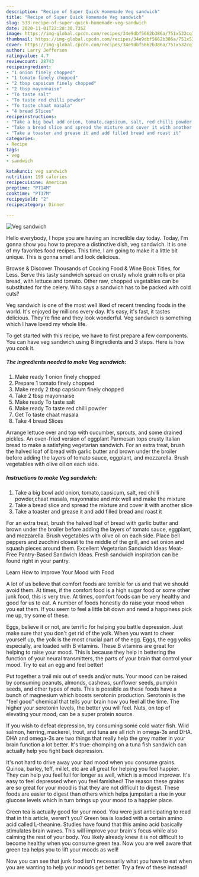 ```yaml
---
description: "Recipe of Super Quick Homemade Veg sandwich"
title: "Recipe of Super Quick Homemade Veg sandwich"
slug: 533-recipe-of-super-quick-homemade-veg-sandwich
date: 2020-11-01T22:28:30.735Z
image: https://img-global.cpcdn.com/recipes/34e9dbf5662b386a/751x532cq70/veg-sandwich-recipe-main-photo.jpg
thumbnail: https://img-global.cpcdn.com/recipes/34e9dbf5662b386a/751x532cq70/veg-sandwich-recipe-main-photo.jpg
cover: https://img-global.cpcdn.com/recipes/34e9dbf5662b386a/751x532cq70/veg-sandwich-recipe-main-photo.jpg
author: Larry Jefferson
ratingvalue: 4.7
reviewcount: 28743
recipeingredient:
- "1 onion finely chopped"
- "1 tomato finely chopped"
- "2 tbsp capsicum finely chopped"
- "2 tbsp mayonnaise"
- "To taste salt"
- "To taste red chilli powder"
- "To taste chaat masala"
- "4 bread Slices"
recipeinstructions:
- "Take a big bowl add onion, tomato,capsicum, salt, red chilli powder,chaat masala, mayonnaise and mix well and make the mixture"
- "Take a bread slice and spread the mixture and cover it with another slice"
- "Take a toaster and grease it and add filled bread and roast it"
categories:
- Recipe
tags:
- veg
- sandwich

katakunci: veg sandwich 
nutrition: 199 calories
recipecuisine: American
preptime: "PT14M"
cooktime: "PT37M"
recipeyield: "2"
recipecategory: Dinner

---
```



![Veg sandwich](https://img-global.cpcdn.com/recipes/34e9dbf5662b386a/751x532cq70/veg-sandwich-recipe-main-photo.jpg)

Hello everybody, I hope you are having an incredible day today. Today, I'm gonna show you how to prepare a distinctive dish, veg sandwich. It is one of my favorites food recipes. This time, I am going to make it a little bit unique. This is gonna smell and look delicious.

Browse &amp; Discover Thousands of Cooking Food &amp; Wine Book Titles, for Less. Serve this tasty sandwich spread on crusty whole grain rolls or pita bread, with lettuce and tomato. Other raw, chopped vegetables can be substituted for the celery. Who says a sandwich has to be packed with cold cuts?

Veg sandwich is one of the most well liked of recent trending foods in the world. It's enjoyed by millions every day. It's easy, it's fast, it tastes delicious. They're fine and they look wonderful. Veg sandwich is something which I have loved my whole life.


To get started with this recipe, we have to first prepare a few components. You can have veg sandwich using 8 ingredients and 3 steps. Here is how you cook it.

<!--inarticleads1-->

##### The ingredients needed to make Veg sandwich:

1. Make ready 1 onion finely chopped
1. Prepare 1 tomato finely chopped
1. Make ready 2 tbsp capsicum finely chopped
1. Take 2 tbsp mayonnaise
1. Make ready To taste salt
1. Make ready To taste red chilli powder
1. Get To taste chaat masala
1. Take 4 bread Slices


Arrange lettuce over and top with cucumber, sprouts, and some drained pickles. An oven-fried version of eggplant Parmesan tops crusty Italian bread to make a satisfying vegetarian sandwich. For an extra treat, brush the halved loaf of bread with garlic butter and brown under the broiler before adding the layers of tomato sauce, eggplant, and mozzarella. Brush vegetables with olive oil on each side. 

<!--inarticleads2-->

##### Instructions to make Veg sandwich:

1. Take a big bowl add onion, tomato,capsicum, salt, red chilli powder,chaat masala, mayonnaise and mix well and make the mixture
1. Take a bread slice and spread the mixture and cover it with another slice
1. Take a toaster and grease it and add filled bread and roast it


For an extra treat, brush the halved loaf of bread with garlic butter and brown under the broiler before adding the layers of tomato sauce, eggplant, and mozzarella. Brush vegetables with olive oil on each side. Place bell peppers and zucchini closest to the middle of the grill, and set onion and squash pieces around them. Excellent Vegetarian Sandwich Ideas Meat-Free Pantry-Based Sandwich Ideas. Fresh sandwich inspiration can be found right in your pantry. 

Learn How to Improve Your Mood with Food


A lot of us believe that comfort foods are terrible for us and that we should avoid them. At times, if the comfort food is a high sugar food or some other junk food, this is very true. At times, comfort foods can be very healthy and good for us to eat. A number of foods honestly do raise your mood when you eat them. If you seem to feel a little bit down and need a happiness pick me up, try some of these.

Eggs, believe it or not, are terrific for helping you battle depression. Just make sure that you don't get rid of the yolk. When you want to cheer yourself up, the yolk is the most crucial part of the egg. Eggs, the egg yolks especially, are loaded with B vitamins. These B vitamins are great for helping to raise your mood. This is because they help in bettering the function of your neural transmitters, the parts of your brain that control your mood. Try to eat an egg and feel better!

Put together a trail mix out of seeds and/or nuts. Your mood can be raised by consuming peanuts, almonds, cashews, sunflower seeds, pumpkin seeds, and other types of nuts. This is possible as these foods have a bunch of magnesium which boosts serotonin production. Serotonin is the "feel good" chemical that tells your brain how you feel all the time. The higher your serotonin levels, the better you will feel. Nuts, on top of elevating your mood, can be a super protein source.

If you wish to defeat depression, try consuming some cold water fish. Wild salmon, herring, mackerel, trout, and tuna are all rich in omega-3s and DHA. DHA and omega-3s are two things that really help the grey matter in your brain function a lot better. It's true: chomping on a tuna fish sandwich can actually help you fight back depression. 

It's not hard to drive away your bad mood when you consume grains. Quinoa, barley, teff, millet, etc are all great for helping you feel happier. They can help you feel full for longer as well, which is a mood improver. It's easy to feel depressed when you feel famished! The reason these grains are so great for your mood is that they are not difficult to digest. These foods are easier to digest than others which helps jumpstart a rise in your glucose levels which in turn brings up your mood to a happier place.

Green tea is actually good for your mood. You were just anticipating to read that in this article, weren't you? Green tea is loaded with a certain amino acid called L-theanine. Studies have found that this amino acid basically stimulates brain waves. This will improve your brain's focus while also calming the rest of your body. You likely already knew it is not difficult to become healthy when you consume green tea. Now you are well aware that green tea helps you to lift your moods as well!

Now you can see that junk food isn't necessarily what you have to eat when you are wanting to help your moods get better. Try a few of these instead!

